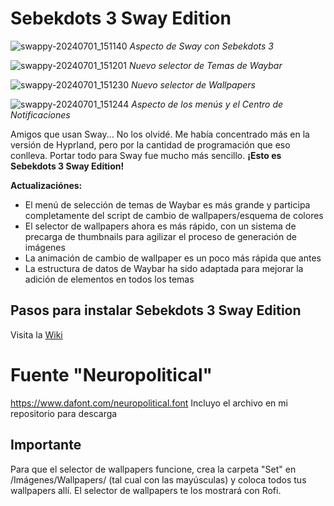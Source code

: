 # Sebekdots 3 Sway Edition

![swappy-20240701_151140](https://github.com/andrewsebek/Sebekdots-sway/assets/121652305/5ae055ae-df1e-45db-887a-9754e0b7de1a)
_Aspecto de Sway con Sebekdots 3_

![swappy-20240701_151201](https://github.com/andrewsebek/Sebekdots-sway/assets/121652305/fb11272e-f0e7-4e5a-b835-c9be1016395d)
_Nuevo selector de Temas de Waybar_

![swappy-20240701_151230](https://github.com/andrewsebek/Sebekdots-sway/assets/121652305/7c0720f2-17ed-43f2-992c-39d8dbf25c25)
_Nuevo selector de Wallpapers_

![swappy-20240701_151244](https://github.com/andrewsebek/Sebekdots-sway/assets/121652305/b17869cc-7266-499c-9f13-35c77613aa04)
_Aspecto de los menús y el Centro de Notificaciones_


Amigos que usan Sway... No los olvidé. Me había concentrado más en la versión de Hyprland, pero por la cantidad de programación que eso conlleva. Portar todo para Sway fue mucho más sencillo. **¡Esto es Sebekdots 3 Sway Edition!**

**Actualizaciónes:**

- El menú de selección de temas de Waybar es más grande y participa completamente del script de cambio de wallpapers/esquema de colores
- El selector de wallpapers ahora es más rápido, con un sistema de precarga de thumbnails para agilizar el proceso de generación de imágenes
- La animación de cambio de wallpaper es un poco más rápida que antes
- La estructura de datos de Waybar ha sido adaptada para mejorar la adición de elementos en todos los temas  

## Pasos para instalar Sebekdots 3 Sway Edition

Visita la [Wiki](https://github.com/andrewsebek/Sebekdots-sway/wiki)

# Fuente "Neuropolitical"

https://www.dafont.com/neuropolitical.font 
Incluyo el archivo en mi repositorio para descarga

## Importante

Para que el selector de wallpapers funcione, crea la carpeta "Set" en /Imágenes/Wallpapers/ (tal cual con las mayúsculas) y coloca todos tus wallpapers allí. El selector de wallpapers te los mostrará con Rofi.

